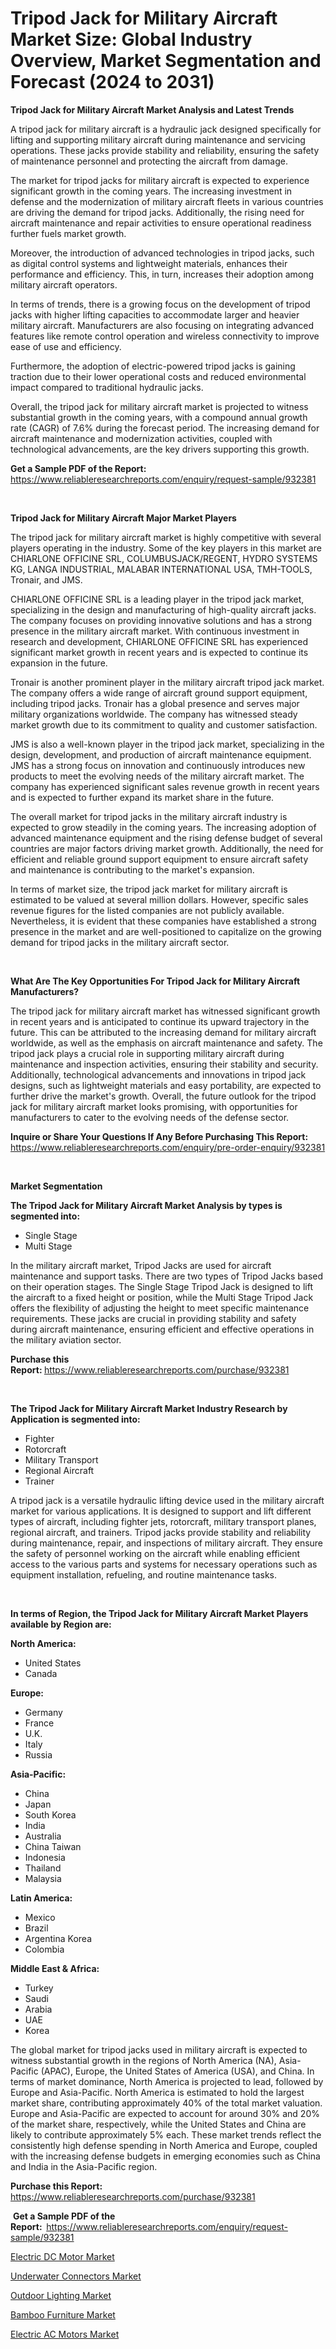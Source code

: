 <p><h1>Tripod Jack for Military Aircraft Market Size: Global Industry Overview, Market Segmentation and Forecast (2024 to 2031)</h1></p><p><strong>Tripod Jack for Military Aircraft Market Analysis and Latest Trends</strong></p>
<p><p>A tripod jack for military aircraft is a hydraulic jack designed specifically for lifting and supporting military aircraft during maintenance and servicing operations. These jacks provide stability and reliability, ensuring the safety of maintenance personnel and protecting the aircraft from damage.</p><p>The market for tripod jacks for military aircraft is expected to experience significant growth in the coming years. The increasing investment in defense and the modernization of military aircraft fleets in various countries are driving the demand for tripod jacks. Additionally, the rising need for aircraft maintenance and repair activities to ensure operational readiness further fuels market growth.</p><p>Moreover, the introduction of advanced technologies in tripod jacks, such as digital control systems and lightweight materials, enhances their performance and efficiency. This, in turn, increases their adoption among military aircraft operators.</p><p>In terms of trends, there is a growing focus on the development of tripod jacks with higher lifting capacities to accommodate larger and heavier military aircraft. Manufacturers are also focusing on integrating advanced features like remote control operation and wireless connectivity to improve ease of use and efficiency.</p><p>Furthermore, the adoption of electric-powered tripod jacks is gaining traction due to their lower operational costs and reduced environmental impact compared to traditional hydraulic jacks.</p><p>Overall, the tripod jack for military aircraft market is projected to witness substantial growth in the coming years, with a compound annual growth rate (CAGR) of 7.6% during the forecast period. The increasing demand for aircraft maintenance and modernization activities, coupled with technological advancements, are the key drivers supporting this growth.</p></p>
<p><strong>Get a Sample PDF of the Report:&nbsp;</strong> <a href="https://www.reliableresearchreports.com/enquiry/request-sample/932381">https://www.reliableresearchreports.com/enquiry/request-sample/932381</a></p>
<p>&nbsp;</p>
<p><strong>Tripod Jack for Military Aircraft Major Market Players</strong></p>
<p><p>The tripod jack for military aircraft market is highly competitive with several players operating in the industry. Some of the key players in this market are CHIARLONE OFFICINE SRL, COLUMBUSJACK/REGENT, HYDRO SYSTEMS KG, LANGA INDUSTRIAL, MALABAR INTERNATIONAL USA, TMH-TOOLS, Tronair, and JMS.</p><p>CHIARLONE OFFICINE SRL is a leading player in the tripod jack market, specializing in the design and manufacturing of high-quality aircraft jacks. The company focuses on providing innovative solutions and has a strong presence in the military aircraft market. With continuous investment in research and development, CHIARLONE OFFICINE SRL has experienced significant market growth in recent years and is expected to continue its expansion in the future.</p><p>Tronair is another prominent player in the military aircraft tripod jack market. The company offers a wide range of aircraft ground support equipment, including tripod jacks. Tronair has a global presence and serves major military organizations worldwide. The company has witnessed steady market growth due to its commitment to quality and customer satisfaction.</p><p>JMS is also a well-known player in the tripod jack market, specializing in the design, development, and production of aircraft maintenance equipment. JMS has a strong focus on innovation and continuously introduces new products to meet the evolving needs of the military aircraft market. The company has experienced significant sales revenue growth in recent years and is expected to further expand its market share in the future.</p><p>The overall market for tripod jacks in the military aircraft industry is expected to grow steadily in the coming years. The increasing adoption of advanced maintenance equipment and the rising defense budget of several countries are major factors driving market growth. Additionally, the need for efficient and reliable ground support equipment to ensure aircraft safety and maintenance is contributing to the market's expansion.</p><p>In terms of market size, the tripod jack market for military aircraft is estimated to be valued at several million dollars. However, specific sales revenue figures for the listed companies are not publicly available. Nevertheless, it is evident that these companies have established a strong presence in the market and are well-positioned to capitalize on the growing demand for tripod jacks in the military aircraft sector.</p></p>
<p>&nbsp;</p>
<p><strong>What Are The Key Opportunities For Tripod Jack for Military Aircraft Manufacturers?</strong></p>
<p><p>The tripod jack for military aircraft market has witnessed significant growth in recent years and is anticipated to continue its upward trajectory in the future. This can be attributed to the increasing demand for military aircraft worldwide, as well as the emphasis on aircraft maintenance and safety. The tripod jack plays a crucial role in supporting military aircraft during maintenance and inspection activities, ensuring their stability and security. Additionally, technological advancements and innovations in tripod jack designs, such as lightweight materials and easy portability, are expected to further drive the market's growth. Overall, the future outlook for the tripod jack for military aircraft market looks promising, with opportunities for manufacturers to cater to the evolving needs of the defense sector.</p></p>
<p><strong>Inquire or Share Your Questions If Any Before Purchasing This Report:</strong> <a href="https://www.reliableresearchreports.com/enquiry/pre-order-enquiry/932381">https://www.reliableresearchreports.com/enquiry/pre-order-enquiry/932381</a></p>
<p>&nbsp;</p>
<p><strong>Market Segmentation</strong></p>
<p><strong>The Tripod Jack for Military Aircraft Market Analysis by types is segmented into:</strong></p>
<p><ul><li>Single Stage</li><li>Multi Stage</li></ul></p>
<p><p>In the military aircraft market, Tripod Jacks are used for aircraft maintenance and support tasks. There are two types of Tripod Jacks based on their operation stages. The Single Stage Tripod Jack is designed to lift the aircraft to a fixed height or position, while the Multi Stage Tripod Jack offers the flexibility of adjusting the height to meet specific maintenance requirements. These jacks are crucial in providing stability and safety during aircraft maintenance, ensuring efficient and effective operations in the military aviation sector.</p></p>
<p><strong>Purchase this Report:&nbsp;</strong><a href="https://www.reliableresearchreports.com/purchase/932381">https://www.reliableresearchreports.com/purchase/932381</a></p>
<p>&nbsp;</p>
<p><strong>The Tripod Jack for Military Aircraft Market Industry Research by Application is segmented into:</strong></p>
<p><ul><li>Fighter</li><li>Rotorcraft</li><li>Military Transport</li><li>Regional Aircraft</li><li>Trainer</li></ul></p>
<p><p>A tripod jack is a versatile hydraulic lifting device used in the military aircraft market for various applications. It is designed to support and lift different types of aircraft, including fighter jets, rotorcraft, military transport planes, regional aircraft, and trainers. Tripod jacks provide stability and reliability during maintenance, repair, and inspections of military aircraft. They ensure the safety of personnel working on the aircraft while enabling efficient access to the various parts and systems for necessary operations such as equipment installation, refueling, and routine maintenance tasks.</p></p>
<p>&nbsp;</p>
<p><strong>In terms of Region, the Tripod Jack for Military Aircraft Market Players available by Region are:</strong></p>
<p>
    <p> <strong> North America: </strong>
        <ul>
            <li>United States</li>
            <li>Canada</li>
        </ul>
        </p> 
    <p> <strong> Europe: </strong>
        <ul>
            <li>Germany</li>
            <li>France</li>
            <li>U.K.</li>
            <li>Italy</li>
            <li>Russia</li>
        </ul>
        </p> 
    <p> <strong> Asia-Pacific: </strong>
        <ul>
            <li>China</li>
            <li>Japan</li>
            <li>South Korea</li>
            <li>India</li>
            <li>Australia</li>
            <li>China Taiwan</li>
            <li>Indonesia</li>
            <li>Thailand</li>
            <li>Malaysia</li>
        </ul>
        </p> 
    <p> <strong> Latin America: </strong>
        <ul>
            <li>Mexico</li>
            <li>Brazil</li>
            <li>Argentina Korea</li>
            <li>Colombia</li>
        </ul>
        </p> 
    <p> <strong> Middle East & Africa: </strong>
        <ul>
            <li>Turkey</li>
            <li>Saudi</li>
            <li>Arabia</li>
            <li>UAE</li>
            <li>Korea</li>
        </ul>
    </p>
    </p>
<p><p>The global market for tripod jacks used in military aircraft is expected to witness substantial growth in the regions of North America (NA), Asia-Pacific (APAC), Europe, the United States of America (USA), and China. In terms of market dominance, North America is projected to lead, followed by Europe and Asia-Pacific. North America is estimated to hold the largest market share, contributing approximately 40% of the total market valuation. Europe and Asia-Pacific are expected to account for around 30% and 20% of the market share, respectively, while the United States and China are likely to contribute approximately 5% each. These market trends reflect the consistently high defense spending in North America and Europe, coupled with the increasing defense budgets in emerging economies such as China and India in the Asia-Pacific region.</p></p>
<p><strong>Purchase this Report: </strong><a href="https://www.reliableresearchreports.com/purchase/932381">https://www.reliableresearchreports.com/purchase/932381</a></p>
<p>&nbsp;<strong>Get a Sample PDF of the Report:&nbsp;&nbsp;</strong><a href="https://www.reliableresearchreports.com/enquiry/request-sample/932381">https://www.reliableresearchreports.com/enquiry/request-sample/932381</a></p>
<p><strong></strong></p>
<p><p><a href="https://medium.com/p/dde8b3bc55ec/edit">Electric DC Motor Market</a></p><p><a href="https://medium.com/@marcoshoppe2023/underwater-connectors-market-analysis-and-sze-forecasted-for-period-from-2024-to-2031-376afb577012">Underwater Connectors Market</a></p><p><a href="https://medium.com/@jackytorphy/outdoor-lighting-market-insights-into-market-cagr-market-trends-and-growth-strategies-7d8d95e71633">Outdoor Lighting Market</a></p><p><a href="https://medium.com/@jackytorphy/decoding-bamboo-furniture-market-metrics-market-share-trends-and-growth-patterns-954445edb959">Bamboo Furniture Market</a></p><p><a href="https://medium.com/@marcoshoppe2023/analyzing-electric-ac-motors-market-global-industry-perspective-and-forecast-2024-to-2031-dc5fa12153e3">Electric AC Motors Market</a></p></p>
